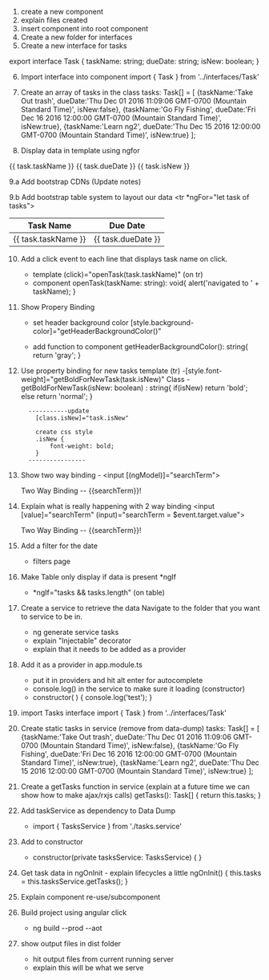 1. create a new component
2. explain files created
3. insert component into root component
4. Create a new folder for interfaces
5. Create a new interface for tasks

export interface Task {
  taskName: string;
  dueDate: string;
  isNew: boolean;
}

6. Import interface into component
import { Task } from '../interfaces/Task'

7. Create an array of tasks in the class
tasks: Task[] = [
    {taskName:'Take Out trash', dueDate:'Thu Dec 01 2016 11:09:06 GMT-0700 (Mountain Standard Time)', isNew:false},
    {taskName:'Go Fly Fishing', dueDate:'Fri Dec 16 2016 12:00:00 GMT-0700 (Mountain Standard Time)', isNew:true},
    {taskName:'Learn ng2', dueDate:'Thu Dec 15 2016 12:00:00 GMT-0700 (Mountain Standard Time)', isNew:true}
  ];
  
8. Display data in template using ngfor
<div *ngFor="let task of tasks">
  {{ task.taskName }} {{ task.dueDate }} {{ task.isNew }}
</div>

9.a Add bootstrap CDNs (Update notes)

9.b Add bootstrap table system to layout our data
	<table class="table">
	  <thead>
		<tr>
		  <th>Task Name</th>
		  <th>Due Date</th>
		</tr>
		</thead>
		<tbody>
		<tr *ngFor="let task of tasks">
		  <td>{{ task.taskName }}</td>
		  <td>{{ task.dueDate }}</td>
		</tr>
	  </tbody>
	</table>

10. Add a click event to each line that displays task name on click.
	- template
		(click)="openTask(task.taskName)" (on tr)
	- component
		openTask(taskName: string): void{
			alert('navigated to ' + taskName);
		  }


11. Show Propery Binding 
	- set header background color
		[style.background-color]="getHeaderBackgroundColor()"
		
		
	- add function to component
		getHeaderBackgroundColor(): string{
			return 'gray';
		}

11. Use property binding for new tasks
	template (tr)  	-[style.font-weight]="getBoldForNewTask(task.isNew)" 
	Class
		- getBoldForNewTask(isNew: boolean) : string{
			if(isNew)
			  return 'bold';
			else
			  return 'normal';
		  }
		  
		  -----------update
			[class.isNew]="task.isNew"
			
			create css style
			.isNew {
				font-weight: bold;
			}
		  ----------------
		  
12. Show two way binding -
	<input [(ngModel)]="searchTerm">
	<p>Two Way Binding -- {{searchTerm}}!</p>
	
13. Explain what is really happening with 2 way binding
	<input [value]="searchTerm" (input)="searchTerm = $event.target.value">

	<p>Two Way Binding -- {{searchTerm}}!</p>
	
14. Add a filter for the date
	- filters page
	
15. Make Table only display if data is present *ngIf 
	- *ngIf="tasks && tasks.length" (on table)
	
16. Create a service to retrieve the data
    Navigate to the folder that you want to service to be in.
	- ng generate service tasks
	- explain "Injectable" decorator
	- explain that it needs to be added as a provider
	
17. Add it as a provider in app.module.ts
	- put it in providers and hit alt enter for autocomplete
	- console.log() in the service to make sure it loading (constructor)
	- constructor(  ) {
		console.log('test');
	  }
	
18. import Tasks interface
	import { Task } from '../interfaces/Task'
	
19. Create static tasks in service (remove from data-dump)
	tasks: Task[] = [
    {taskName:'Take Out trash', dueDate:'Thu Dec 01 2016 11:09:06 GMT-0700 (Mountain Standard Time)', isNew:false},
    {taskName:'Go Fly Fishing', dueDate:'Fri Dec 16 2016 12:00:00 GMT-0700 (Mountain Standard Time)', isNew:true},
    {taskName:'Learn ng2', dueDate:'Thu Dec 15 2016 12:00:00 GMT-0700 (Mountain Standard Time)', isNew:true}
  ];

20. Create a getTasks function in service (explain at a future time we can show how to make ajax/rxjs calls)
	getTasks(): Task[] {
		return this.tasks;
	  }
	
21. Add taskService as dependency to Data Dump
	- import { TasksService } from './tasks.service'
	
22. Add to constructor
	- constructor(private tasksService: TasksService) { }
	
23. Get task data in ngOnInit - explain lifecycles a little
	ngOnInit() {
		this.tasks = this.tasksService.getTasks();
	}
	
24. Explain component re-use/subcomponent
	
25. Build project using angular click
	- ng build --prod --aot
	
26. show output files in dist folder
    - hit output files from current running server
	- explain this will be what we serve
